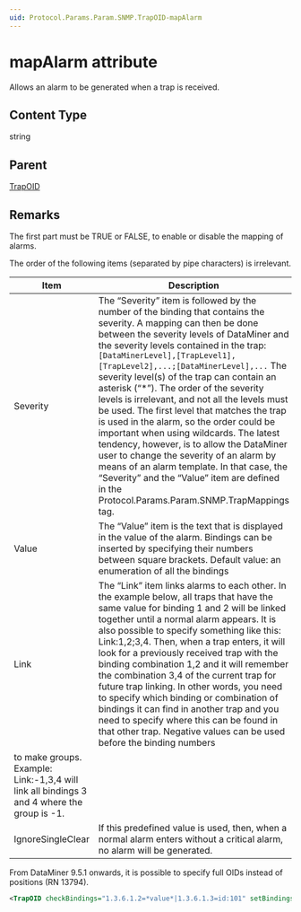 ```yaml
---
uid: Protocol.Params.Param.SNMP.TrapOID-mapAlarm
---
```


# mapAlarm attribute

Allows an alarm to be generated when a trap is received.

## Content Type

string

## Parent

[TrapOID](xref:Protocol.Params.Param.SNMP.TrapOID)

## Remarks

The first part must be TRUE or FALSE, to enable or disable the mapping of alarms.

 The order of the following items (separated by pipe characters) is irrelevant.

|Item|Description
|--- |--- |
|Severity|The “Severity” item is followed by the number of the binding that contains the severity. A mapping can then be done between the severity levels of DataMiner and the severity levels contained in the trap: `[DataMinerLevel],[TrapLevel1],[TrapLevel2],...;[DataMinerLevel],...` The severity level(s) of the trap can contain an asterisk (“*”). The order of the severity levels is irrelevant, and not all the levels must be used. The first level that matches the trap is used in the alarm, so the order could be important when using wildcards. The latest tendency, however, is to allow the DataMiner user to change the severity of an alarm by means of an alarm template. In that case, the “Severity” and the “Value” item are defined in the Protocol.Params.Param.SNMP.TrapMappings tag.|
|Value|The “Value” item is the text that is displayed in the value of the alarm. Bindings can be inserted by specifying their numbers between square brackets. Default value: an enumeration of all the bindings|
|Link|The “Link” item links alarms to each other. In the example below, all traps that have the same value for binding 1 and 2 will be linked together until a normal alarm appears. It is also possible to specify something like this: Link:1,2;3,4. Then, when a trap enters, it will look for a previously received trap with the binding combination 1,2 and it will remember the combination 3,4 of the current trap for future trap linking. In other words, you need to specify which binding or combination of bindings it can find in another trap and you need to specify where this can be found in that other trap. Negative values can be used before the binding numbers
to make groups. Example: Link:-1,3,4 will link all bindings 3 and 4 where the group is -1.|
|IgnoreSingleClear|If this predefined value is used, then, when a normal alarm enters without a critical alarm, no alarm will be generated.|

From DataMiner 9.5.1 onwards, it is possible to specify full OIDs instead of positions (RN 13794).

```xml
<TrapOID checkBindings="1.3.6.1.2=*value*|1.3.6.1.3=id:101" setBindings="1.3.6.1.2,102;1.3.6.1.3,103;1.3.6.1.4,104;1.3.6.1.5,105;1.3.6.1.6,106" ipid="100" mapAlarm="TRUE|Severity:1.3.6.1.4:Normal,Normal;Warning,Warning*;Minor,Minor,Minor low,minor high;Major,Major*;Critical,Critica*;Timeout,Timeout;Information,Information|Value:A trap is received: '[1.3.6.1.2]' and '[1.3.6.1.3]' and '[1.3.6.1.4]'|Link:1.3.6.1.5,1.3.6.1.6" type="complete">*</TrapOID>
```

